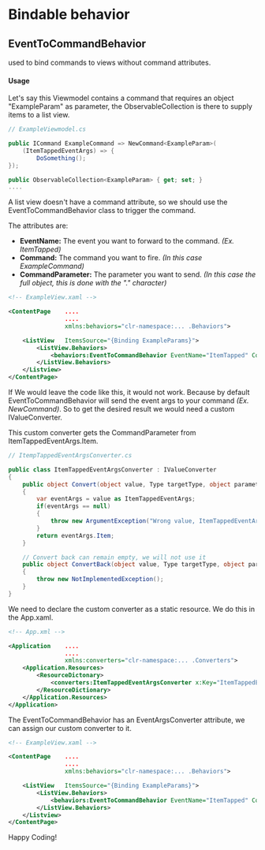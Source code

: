 # Bindable behavior
## EventToCommandBehavior
used to bind commands to views without command attributes.
#### Usage
Let's say this Viewmodel contains a command that requires an object "ExampleParam" as parameter, the ObservableCollection is there to supply items to a list view.
```c#
// ExampleViewmodel.cs

public ICommand ExampleCommand => NewCommand<ExampleParam>(
    (ItemTappedEventArgs) => { 
        DoSomething();
});

public ObservableCollection<ExampleParam> { get; set; }
....
```

A list view doesn't have a command attribute, so we should use the EventToCommandBehavior class to trigger the command.

The attributes are:
- **EventName:** The event you want to forward to the command. *(Ex. ItemTapped)*
- **Command:** The command you want to fire. *(In this case ExampleCommand)*
- **CommandParameter:** The parameter you want to send. *(In this case the full object, this is done with the "." character)*

```xml
<!-- ExampleView.xaml -->

<ContentPage    ....
                ....
                xmlns:behaviors="clr-namespace:... .Behaviors">

    <ListView   ItemsSource="{Binding ExampleParams}">
        <ListView.Behaviors>
            <behaviors:EventToCommandBehavior EventName="ItemTapped" Command="{Binding ExampleCommand}" CommandParameter=".">
        </ListView.Behaviors>
    </Listview>
</ContentPage>
```

If We would leave the code like this, it would not work. Because by default EventToCommandBehavior will send the event args to your command *(Ex. NewCommand<ItemTappedEventArgs>)*. So to get the desired result we would need a custom IValueConverter.

This custom converter gets the CommandParameter from ItemTappedEventArgs.Item.

```c#
// ItempTappedEventArgsConverter.cs

public class ItemTappedEventArgsConverter : IValueConverter
{
    public object Convert(object value, Type targetType, object parameter, CultureInfo culture)
    {
        var eventArgs = value as ItemTappedEventArgs;
        if(eventArgs == null)
        {
            throw new ArgumentException("Wrong value, ItemTappedEventArgs expected", "value");
        }
        return eventArgs.Item;
    }

    // Convert back can remain empty, we will not use it
    public object ConvertBack(object value, Type targetType, object parameter, CultureInfo culture)
    {
        throw new NotImplementedException();
    }
}
```

We need to declare the custom converter as a static resource. We do this in the App.xaml.

```xml
<!-- App.xml -->

<Application    ....
                ....
                xmlns:converters="clr-namespace:... .Converters">
    <Application.Resources>
        <ResourceDictonary>
            <converters:ItemTappedEventArgsConverter x:Key="ItemTappedEventArgsConverter">
        </ResourceDictionary>
    </Application.Resources>
</Application>
```

The EventToCommandBehavior has an EventArgsConverter attribute, we can assign our custom converter to it.


```xml
<!-- ExampleView.xaml -->

<ContentPage    ....
                ....
                xmlns:behaviors="clr-namespace:... .Behaviors">

    <ListView   ItemsSource="{Binding ExampleParams}">
        <ListView.Behaviors>
            <behaviors:EventToCommandBehavior EventName="ItemTapped" Command="{Binding ExampleCommand}" CommandParameter="." EventArgsConverter="StaticResource ItemTappedEventArgsConverter">
        </ListView.Behaviors>
    </Listview>
</ContentPage>
```
Happy Coding!